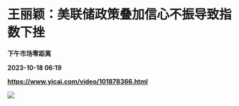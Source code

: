 # 王丽颖：美联储政策叠加信心不振导致指数下挫
**下午市场零距离**

**2023-10-18 06:19**

**https://www.yicai.com/video/101878366.html**

![](http://imgcdn.yicai.com/vms-new/2023/10/9fb84fd8-b1e1-4039-978b-ba805b302785_fSU1.jpg)